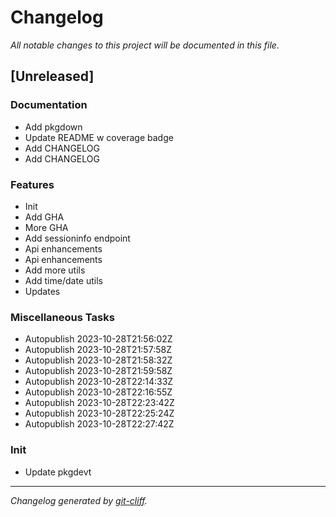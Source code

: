 # Changelog
*All notable changes to this project will be documented in this file.*

## [Unreleased]

### Documentation

- Add pkgdown
- Update README w coverage badge
- Add CHANGELOG
- Add CHANGELOG

### Features

- Init
- Add GHA
- More GHA
- Add sessioninfo endpoint
- Api enhancements
- Api enhancements
- Add more utils
- Add time/date utils
- Updates

### Miscellaneous Tasks

- Autopublish 2023-10-28T21:56:02Z
- Autopublish 2023-10-28T21:57:58Z
- Autopublish 2023-10-28T21:58:32Z
- Autopublish 2023-10-28T21:59:58Z
- Autopublish 2023-10-28T22:14:33Z
- Autopublish 2023-10-28T22:16:55Z
- Autopublish 2023-10-28T22:23:42Z
- Autopublish 2023-10-28T22:25:24Z
- Autopublish 2023-10-28T22:27:42Z

### Init

- Update pkgdevt

***
*Changelog generated by [git-cliff](https://github.com/orhun/git-cliff).*
